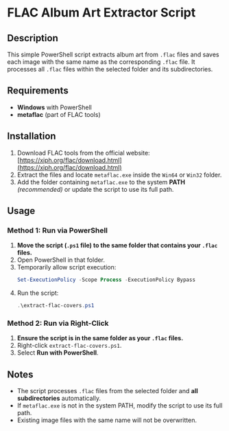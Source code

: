 # **FLAC Album Art Extractor Script**  

## **Description**  
This simple PowerShell script extracts album art from `.flac` files and saves each image with the same name as the corresponding `.flac` file. It processes all `.flac` files within the selected folder and its subdirectories.  

## **Requirements**  
- **Windows** with PowerShell  
- **metaflac** (part of FLAC tools)  

## **Installation**  
1. Download FLAC tools from the official website: [https://xiph.org/flac/download.html](https://xiph.org/flac/download.html)  
2. Extract the files and locate `metaflac.exe` inside the `Win64` or `Win32` folder.  
3. Add the folder containing `metaflac.exe` to the system **PATH** *(recommended)* or update the script to use its full path.  

## **Usage**  
### **Method 1: Run via PowerShell**  
1. **Move the script (`.ps1` file) to the same folder that contains your `.flac` files.**  
2. Open PowerShell in that folder.  
3. Temporarily allow script execution:  
   ```powershell
   Set-ExecutionPolicy -Scope Process -ExecutionPolicy Bypass
   ```
4. Run the script:  
   ```powershell
   .\extract-flac-covers.ps1
   ```

### **Method 2: Run via Right-Click**  
1. **Ensure the script is in the same folder as your `.flac` files.**  
2. Right-click `extract-flac-covers.ps1`.  
3. Select **Run with PowerShell**.  

## **Notes**  
- The script processes `.flac` files from the selected folder and **all subdirectories** automatically.  
- If `metaflac.exe` is not in the system PATH, modify the script to use its full path.
- Existing image files with the same name will not be overwritten.  

